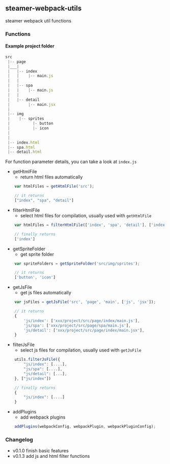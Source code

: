 ## steamer-webpack-utils
steamer webpack util functions


### Functions

#### Example project folder

```javascript
src
 |-- page
 |___|
 |   |-- index
 |   |    |-- main.js
 |   |     
 |   |-- spa
 |   |    |-- main.js
 |   |
 |   |-- detail
 |        |-- main.jsx
 |
 |-- img
 |    |-- sprites
 |          |- button
 |          |- icon
 |
 |
 |-- index.html
 |-- spa.html
 |-- detail.html
```

For function parameter details, you can take a look at `index.js`

* getHtmlFile
	- return html files automatically

```javascript
	var htmlFiles = getHtmlFile('src');

	// it returns
	["index", "spa", "detail"]
```

* filterHtmlFile
	- select html files for compilation, usually used with `getHtmlFile`

```javascript
	var htmlFiles = filterHtmlFile(['index', 'spa', 'detail'], ['index']);

	// finally returns
	['index']
```

*  getSpriteFolder
	- get sprite folder

```javascript
	var spriteFolders = getSpriteFolder('src/img/sprites');

	// it returns
	['button', 'icon']
```

* getJsFile
	- get js files automatically

```javascript
	var jsFiles = getJsFile('src', 'page', 'main', ['js', 'jsx']);

	// it returns
	{
		'js/index': ['xxx/project/src/page/index/main.js'],
		'js/spa': ['xxx/project/src/page/spa/main.js'], 
		'js/detail': ['xxx/project/src/page/index/main.jsx'],
	}
```

* filterJsFile
	- select js files for compilation, usually used with `getJsFile`

```javascript
	utils.filterJsFile({
		"js/index": [....],
		"js/spa": [....],
		"js/detail": [...],
	}, ["js/index"])

	// finally returns
	{
		"js/index": [....]
	}

```

* addPlugins
	- add webpack plugins
	
```javascript
	addPlugins(webpackConfig, webpackPlugin, webpackPluginConfig);
```

### Changelog
* v0.1.0 finish basic features
* v0.1.3 add js and html filter functions
